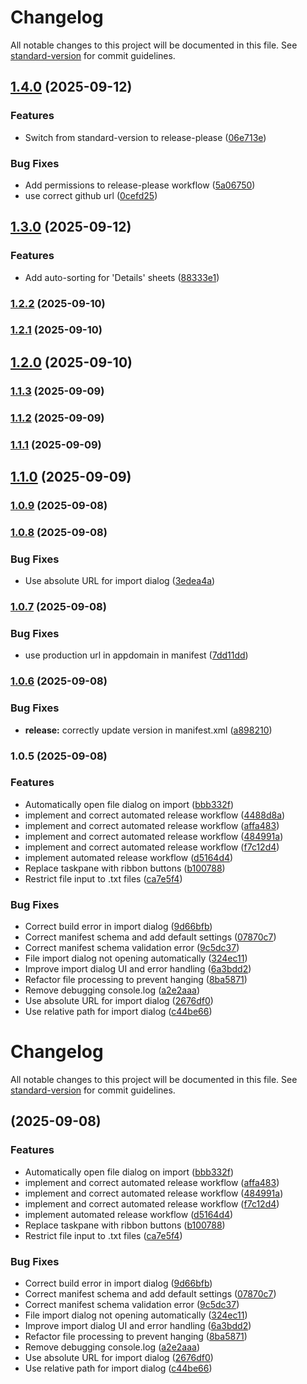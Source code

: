 # Changelog

All notable changes to this project will be documented in this file. See [standard-version](https://github.com/conventional-changelog/standard-version) for commit guidelines.

## [1.4.0](https://github.com/michaelpennington/reconciler/compare/v1.3.0...v1.4.0) (2025-09-12)


### Features

* Switch from standard-version to release-please ([06e713e](https://github.com/michaelpennington/reconciler/commit/06e713e1454f51e2b1c625fc9031957e4f3c44e4))


### Bug Fixes

* Add permissions to release-please workflow ([5a06750](https://github.com/michaelpennington/reconciler/commit/5a0675079afebef03b769e8e87e5d0b39536a747))
* use correct github url ([0cefd25](https://github.com/michaelpennington/reconciler/commit/0cefd2518d72978373d1dcb6de75ec4d3aa6540a))

## [1.3.0](https://github.com/michaelpennington/reconciler/compare/v1.2.2...v1.3.0) (2025-09-12)


### Features

* Add auto-sorting for 'Details' sheets ([88333e1](https://github.com/michaelpennington/reconciler/commit/88333e17d88fb7421a92c2c3e68b0c818c7f7bc9))

### [1.2.2](https://github.com/michaelpennington/reconciler/compare/v1.2.1...v1.2.2) (2025-09-10)

### [1.2.1](https://github.com/michaelpennington/reconciler/compare/v1.2.0...v1.2.1) (2025-09-10)

## [1.2.0](https://github.com/michaelpennington/reconciler/compare/v1.1.3...v1.2.0) (2025-09-10)

### [1.1.3](https://github.com/michaelpennington/reconciler/compare/v1.1.2...v1.1.3) (2025-09-09)

### [1.1.2](https://github.com/michaelpennington/reconciler/compare/v1.1.1...v1.1.2) (2025-09-09)

### [1.1.1](https://github.com/michaelpennington/reconciler/compare/v1.1.0...v1.1.1) (2025-09-09)

## [1.1.0](https://github.com/michaelpennington/reconciler/compare/v1.0.9...v1.1.0) (2025-09-09)

### [1.0.9](https://github.com/michaelpennington/reconciler/compare/v1.0.8...v1.0.9) (2025-09-08)

### [1.0.8](https://github.com/michaelpennington/reconciler/compare/v1.0.7...v1.0.8) (2025-09-08)


### Bug Fixes

* Use absolute URL for import dialog ([3edea4a](https://github.com/michaelpennington/reconciler/commit/3edea4a86837ba20c702d82271341f57ea7748f5))

### [1.0.7](https://github.com/michaelpennington/reconciler/compare/v1.0.6...v1.0.7) (2025-09-08)


### Bug Fixes

* use production url in appdomain in manifest ([7dd11dd](https://github.com/michaelpennington/reconciler/commit/7dd11dd9bb51d675a855065ccd43b1cc6047bf7d))

### [1.0.6](https://github.com/michaelpennington/reconciler/compare/v1.0.5...v1.0.6) (2025-09-08)


### Bug Fixes

* **release:** correctly update version in manifest.xml ([a898210](https://github.com/michaelpennington/reconciler/commit/a898210d219059cbccb19342981e21c71d4fbe93))

### 1.0.5 (2025-09-08)


### Features

* Automatically open file dialog on import ([bbb332f](https://github.com/michaelpennington/reconciler/commit/bbb332fd7e267ffa684247120766deeb9479e250))
* implement and correct automated release workflow ([4488d8a](https://github.com/michaelpennington/reconciler/commit/4488d8afd5ebc9a00a4ba5062808f8747a36e2a1))
* implement and correct automated release workflow ([affa483](https://github.com/michaelpennington/reconciler/commit/affa483f8cf6053809002de29bded50747f3e3a7))
* implement and correct automated release workflow ([484991a](https://github.com/michaelpennington/reconciler/commit/484991a29c8a0d335272d1f009f5eab46c346b1d))
* implement and correct automated release workflow ([f7c12d4](https://github.com/michaelpennington/reconciler/commit/f7c12d48f8dab08f04845dddc3a58eb3f7e1e46f))
* implement automated release workflow ([d5164d4](https://github.com/michaelpennington/reconciler/commit/d5164d44f7dac0e0b89bddbaaf82576534d64869))
* Replace taskpane with ribbon buttons ([b100788](https://github.com/michaelpennington/reconciler/commit/b100788f487b38c8fe1f5ba829533c198ff33914))
* Restrict file input to .txt files ([ca7e5f4](https://github.com/michaelpennington/reconciler/commit/ca7e5f48a4592b1f7d44041f3766a15965aac32a))


### Bug Fixes

* Correct build error in import dialog ([9d66bfb](https://github.com/michaelpennington/reconciler/commit/9d66bfbc44e3bb0dcda1e3e326d67991ac0a9f16))
* Correct manifest schema and add default settings ([07870c7](https://github.com/michaelpennington/reconciler/commit/07870c71ca7811aaea2f1332a338f306daaf54bd))
* Correct manifest schema validation error ([9c5dc37](https://github.com/michaelpennington/reconciler/commit/9c5dc373cfde5000f0c76930089579de8b24c77c))
* File import dialog not opening automatically ([324ec11](https://github.com/michaelpennington/reconciler/commit/324ec1184c928c4723fb0fa5f829142c1960900e))
* Improve import dialog UI and error handling ([6a3bdd2](https://github.com/michaelpennington/reconciler/commit/6a3bdd2320172cbde937336df5feaed4c60efc8d))
* Refactor file processing to prevent hanging ([8ba5871](https://github.com/michaelpennington/reconciler/commit/8ba5871cce21b884609c9758fb687ebf0e243ca3))
* Remove debugging console.log ([a2e2aaa](https://github.com/michaelpennington/reconciler/commit/a2e2aaac404262d9edf1c579ab01039141578b83))
* Use absolute URL for import dialog ([2676df0](https://github.com/michaelpennington/reconciler/commit/2676df050521cac906267c5147a9bd9beb329db8))
* Use relative path for import dialog ([c44be66](https://github.com/michaelpennington/reconciler/commit/c44be66f97765ebd46b823bbbb09238020965345))

# Changelog

All notable changes to this project will be documented in this file. See [standard-version](https://github.com/conventional-changelog/standard-version) for commit guidelines.

##  (2025-09-08)


### Features

* Automatically open file dialog on import ([bbb332f](https://github.com/michaelpennington/reconciler/commit/bbb332fd7e267ffa684247120766deeb9479e250))
* implement and correct automated release workflow ([affa483](https://github.com/michaelpennington/reconciler/commit/affa483f8cf6053809002de29bded50747f3e3a7))
* implement and correct automated release workflow ([484991a](https://github.com/michaelpennington/reconciler/commit/484991a29c8a0d335272d1f009f5eab46c346b1d))
* implement and correct automated release workflow ([f7c12d4](https://github.com/michaelpennington/reconciler/commit/f7c12d48f8dab08f04845dddc3a58eb3f7e1e46f))
* implement automated release workflow ([d5164d4](https://github.com/michaelpennington/reconciler/commit/d5164d44f7dac0e0b89bddbaaf82576534d64869))
* Replace taskpane with ribbon buttons ([b100788](https://github.com/michaelpennington/reconciler/commit/b100788f487b38c8fe1f5ba829533c198ff33914))
* Restrict file input to .txt files ([ca7e5f4](https://github.com/michaelpennington/reconciler/commit/ca7e5f48a4592b1f7d44041f3766a15965aac32a))


### Bug Fixes

* Correct build error in import dialog ([9d66bfb](https://github.com/michaelpennington/reconciler/commit/9d66bfbc44e3bb0dcda1e3e326d67991ac0a9f16))
* Correct manifest schema and add default settings ([07870c7](https://github.com/michaelpennington/reconciler/commit/07870c71ca7811aaea2f1332a338f306daaf54bd))
* Correct manifest schema validation error ([9c5dc37](https://github.com/michaelpennington/reconciler/commit/9c5dc373cfde5000f0c76930089579de8b24c77c))
* File import dialog not opening automatically ([324ec11](https://github.com/michaelpennington/reconciler/commit/324ec1184c928c4723fb0fa5f829142c1960900e))
* Improve import dialog UI and error handling ([6a3bdd2](https://github.com/michaelpennington/reconciler/commit/6a3bdd2320172cbde937336df5feaed4c60efc8d))
* Refactor file processing to prevent hanging ([8ba5871](https://github.com/michaelpennington/reconciler/commit/8ba5871cce21b884609c9758fb687ebf0e243ca3))
* Remove debugging console.log ([a2e2aaa](https://github.com/michaelpennington/reconciler/commit/a2e2aaac404262d9edf1c579ab01039141578b83))
* Use absolute URL for import dialog ([2676df0](https://github.com/michaelpennington/reconciler/commit/2676df050521cac906267c5147a9bd9beb329db8))
* Use relative path for import dialog ([c44be66](https://github.com/michaelpennington/reconciler/commit/c44be66f97765ebd46b823bbbb09238020965345))
